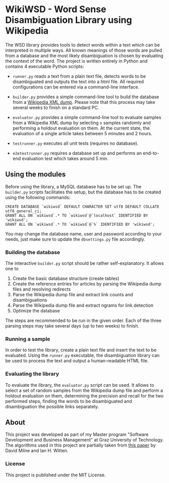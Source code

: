 # WikiWSD - Word Sense Disambiguation Library using Wikipedia

The WSD library provides tools to detect words within a text which can be interpreted in multiple ways. All known meanings of those words are pulled from a database and the most likely disambiguation is chosen by evaluating the context of the word. The project is written entirely in Python and contains 4 executable Python scripts:

- `runner.py` reads a text from a plain text file, detects words to be disambiguated and outputs the text into a html file. All required configurations can be entered via a command-line interface.

- `builder.py` provides a simple command-line tool to build the database from a [Wikipedia XML dump](http://en.wikipedia.org/wiki/Wikipedia:Database_download). Please note that this process may take several weeks to finish on a standard PC.

- `evaluator.py` provides a simple command-line tool to evaluate samples from a Wikipedia XML dump by selecting `n` samples randomly and performing a holdout evaluation on them. At the current state, the evaluation of a single article takes between 5 minutes and 2 hours.

- `testrunner.py` executes all unit tests (requires no database).

- `e2etestrunner.py` requires a database set up and performs an end-to-end evaluation test which takes around 5 min.

## Using the modules

Before using the library, a MySQL database has to be set up. The `builder.py` scripts facilitates the setup, but the database has to be created using the following commands:

    CREATE DATABASE `wikiwsd` DEFAULT CHARACTER SET utf8 DEFAULT COLLATE utf8_general_ci;
    GRANT ALL ON `wikiwsd`.* TO `wikiwsd`@`localhost` IDENTIFIED BY 'wikiwsd';
    GRANT ALL ON `wikiwsd`.* TO `wikiwsd`@`%` IDENTIFIED BY 'wikiwsd';

You may change the database name, user and password according to your needs, just make sure to update the `dbsettings.py` file accordingly.

### Building the database
The interactive `builder.py` script should be rather self-explanatory. It allows one to

1. Create the basic database structure (create tables)
2. Create the reference entries for articles by parsing the Wikipedia dump files and resolving redirects
3. Parse the Wikipedia dump file and extract link counts and disambiguations
4. Parse the Wikipedia dump file and extract ngrams for link detection
5. Optimize the database

The steps are recommended to be run in the given order. Each of the three parsing steps may take several days (up to two weeks) to finish.

### Running a sample
In order to test the library, create a plain text file and insert the text to be evaluated. Using the `runner.py` executable, the disambiguation library can be used to process the text and output a human-readable HTML file.

### Evaluating the library
To evaluate the library, the `evaluator.py` script can be used. It allows to select a set of random samples from the Wikipedia dump file and perform a holdout evaluation on them, determining the precision and recall for the two performed steps, finding the words to be disambiguated and disambiguation the possible links separately.

## About
This project was developed as part of my Master program "Software Development and Business Management" at Graz University of Technology. The algorithms used in this project are partially taken from [this paper](http://www.cs.waikato.ac.nz/~ihw/papers/08-DNM-IHW-LearningToLinkWithWikipedia.pdf) by David Milne and Ian H. Witten.

### License
This project is published under the MIT License.